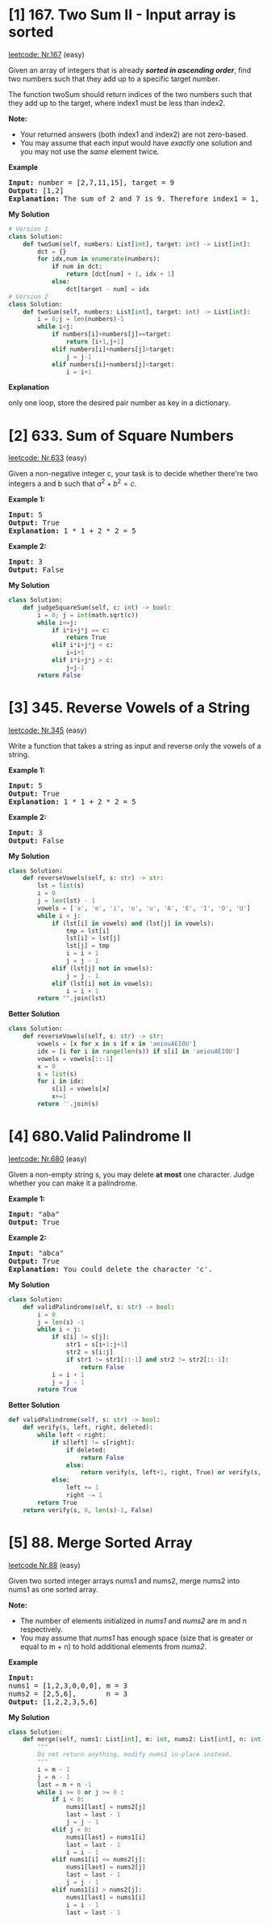 # [1] 167. Two Sum II - Input array is sorted
[leetcode: Nr.167](https://leetcode.com/problems/two-sum-ii-input-array-is-sorted/description/) (easy)

Given an array of integers that is already ***sorted in ascending order***, find two numbers such that they add up to a specific target number.

The function twoSum should return indices of the two numbers such that they add up to the target, where index1 must be less than index2.

**Note:**
* Your returned answers (both index1 and index2) are not zero-based.
* You may assume that each input would have *exactly* one solution and you may not use the *same* element twice.

**Example**
<pre>
<b>Input:</b> number = [2,7,11,15], target = 9
<b>Output:</b> [1,2]
<b>Explanation:</b> The sum of 2 and 7 is 9. Therefore index1 = 1, index2 = 2.
</pre>

**My Solution**

~~~python
# Version 1
class Solution:
    def twoSum(self, numbers: List[int], target: int) -> List[int]:
        dct = {}
        for idx,num in enumerate(numbers):
            if num in dct:
                return [dct[num] + 1, idx + 1]
            else:
                dct[target - num] = idx
# Version 2
class Solution:
    def twoSum(self, numbers: List[int], target: int) -> List[int]:
        i = 0;j = len(numbers)-1
        while i<j:
            if numbers[i]+numbers[j]==target:
                return [i+1,j+1]
            elif numbers[i]+numbers[j]>target:
                j = j-1
            elif numbers[i]+numbers[j]<target:
                i = i+1
~~~

**Explanation**

only one loop, store the desired pair number as key in a dictionary.

# [2] 633. Sum of Square Numbers

[leetcode: Nr.633](https://leetcode.com/problems/sum-of-square-numbers/description/) (easy)

Given a non-negative integer c, your task is to decide whether there're two integers a and b such that $a^2 + b^2 = c$.

**Example 1:**
<pre>
<b>Input:</b> 5
<b>Output:</b> True
<b>Explanation:</b> 1 * 1 + 2 * 2 = 5
</pre>

**Example 2:**
<pre>
<b>Input:</b> 3
<b>Output:</b> False
</pre>

**My Solution**

~~~python
class Solution:
    def judgeSquareSum(self, c: int) -> bool:
        i = 0; j = int(math.sqrt(c))
        while i<=j:
            if i*i+j*j == c:
                return True
            elif i*i+j*j < c:
                i=i+1
            elif i*i+j*j > c:
                j=j-1
        return False  
~~~

# [3] 345. Reverse Vowels of a String

[leetcode: Nr.345](https://leetcode.com/problems/reverse-vowels-of-a-string/description/) (easy)

Write a function that takes a string as input and reverse only the vowels of a string.

**Example 1:**
<pre>
<b>Input:</b> 5
<b>Output:</b> True
<b>Explanation:</b> 1 * 1 + 2 * 2 = 5
</pre>

**Example 2:**
<pre>
<b>Input:</b> 3
<b>Output:</b> False
</pre>

**My Solution**
~~~python
class Solution:
    def reverseVowels(self, s: str) -> str:
        lst = list(s)
        i = 0
        j = len(lst) - 1
        vowels = ['a', 'e', 'i', 'o', 'u', 'A', 'E', 'I', 'O', 'U']
        while i < j:
            if (lst[i] in vowels) and (lst[j] in vowels):
                tmp = lst[i]
                lst[i] = lst[j]
                lst[j] = tmp
                i = i + 1
                j = j - 1
            elif (lst[j] not in vowels):
                j = j - 1
            elif (lst[i] not in vowels):
                i = i + 1
        return "".join(lst)
~~~

**Better Solution**
~~~python
class Solution:
    def reverseVowels(self, s: str) -> str:
        vowels = [x for x in s if x in 'aeiouAEIOU']
        idx = [i for i in range(len(s)) if s[i] in 'aeiouAEIOU']
        vowels = vowels[::-1]
        x = 0
        s = list(s)
        for i in idx:
            s[i] = vowels[x]
            x+=1
        return ''.join(s)
~~~

# [4] 680.Valid Palindrome II
[leetcode: Nr.680](https://leetcode.com/problems/valid-palindrome-ii/) (easy)

Given a non-empty string s, you may delete **at most** one character. Judge whether you can make it a palindrome.

**Example 1:**
<pre>
<b>Input:</b> "aba"
<b>Output:</b> True
</pre>
**Example 2:**
<pre>
<b>Input:</b> "abca"
<b>Output:</b> True
<b>Explanation:</b> You could delete the character 'c'.
</pre>

**My Solution**
~~~python
class Solution:
    def validPalindrome(self, s: str) -> bool:
        i = 0
        j = len(s) -1
        while i < j:
            if s[i] != s[j]:
                str1 = s[i+1:j+1]
                str2 = s[i:j]
                if str1 != str1[::-1] and str2 != str2[::-1]:
                    return False
            i = i + 1
            j = j - 1
        return True
~~~

**Better Solution**
~~~python
def validPalindrome(self, s: str) -> bool:
    def verify(s, left, right, deleted):
        while left < right:
            if s[left] != s[right]:
                if deleted:
                    return False
                else:
                    return verify(s, left+1, right, True) or verify(s, left, right-1, True)
            else:
                left += 1
                right -= 1
        return True
    return verify(s, 0, len(s)-1, False)
~~~

# [5] 88. Merge Sorted Array

[leetcode Nr.88](https://leetcode.com/problems/merge-sorted-array/) (easy)

Given two sorted integer arrays nums1 and nums2, merge nums2 into nums1 as one sorted array.

**Note:**
* The number of elements initialized in *nums1* and *nums2* are m and n respectively.
* You may assume that *nums1* has enough space (size that is greater or equal to m + n) to hold additional elements from *nums2*.
  
**Example**
<pre>
<b>Input:</b>
nums1 = [1,2,3,0,0,0], m = 3
nums2 = [2,5,6],       n = 3
<b>Output:</b> [1,2,2,3,5,6]
</pre>

**My Solution**
~~~python
class Solution:
    def merge(self, nums1: List[int], m: int, nums2: List[int], n: int) -> None:
        """
        Do not return anything, modify nums1 in-place instead.
        """
        i = m - 1
        j = n - 1
        last = m + n -1
        while i >= 0 or j >= 0 :
            if i < 0:
                nums1[last] = nums2[j]
                last = last - 1
                j = j - 1
            elif j < 0:
                nums1[last] = nums1[i]
                last = last - 1
                i = i - 1
            elif nums1[i] <= nums2[j]:
                nums1[last] = nums2[j]
                last = last - 1
                j = j - 1
            elif nums1[i] > nums2[j]:
                nums1[last] = nums1[i]
                i = i - 1
                last = last - 1
~~~